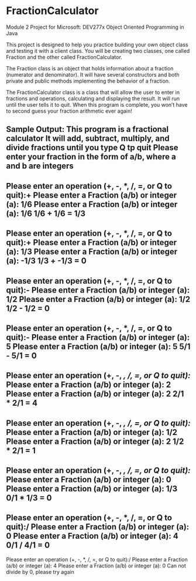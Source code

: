# FractionCalculator
Module 2 Project for Microsoft: DEV277x Object Oriented Programming in Java

This project is designed to help you practice building your own object class and testing it with a client class. You will be creating two classes, one called Fraction and the other called FractionCalculator. 

The Fraction class is an object that holds information about a fraction (numerator and denominator). It will have several constructors and both private and public methods implementing the behavior of a fraction. 

The FractionCalculator class is a class that will allow the user to enter in fractions and operations, calculating and displaying the result. It will run until the user tells it to quit. When this program is complete, you won’t have to second guess your fraction arithmetic ever again!

Sample Output:
This program is a fractional calculator
It will add, subtract, multiply, and divide fractions until you type Q tp quit
Please enter your fraction in the form of a/b, where a and b are integers
-------------------------------------------------------------------------------------------
Please enter an operation (+, -, *, /, =, or Q to quit):+
Please enter a Fraction (a/b) or integer (a): 1/6
Please enter a Fraction (a/b) or integer (a): 1/6
1/6 + 1/6 = 1/3
-------------------------------------------------------------------------------------------
Please enter an operation (+, -, *, /, =, or Q to quit):+
Please enter a Fraction (a/b) or integer (a): 1/3
Please enter a Fraction (a/b) or integer (a): -1/3
1/3 + -1/3 = 0
-------------------------------------------------------------------------------------------
Please enter an operation (+, -, *, /, =, or Q to quit):-
Please enter a Fraction (a/b) or integer (a): 1/2
Please enter a Fraction (a/b) or integer (a): 1/2
1/2 - 1/2 = 0
-------------------------------------------------------------------------------------------
Please enter an operation (+, -, *, /, =, or Q to quit):-
Please enter a Fraction (a/b) or integer (a): 5
Please enter a Fraction (a/b) or integer (a): 5
5/1 - 5/1 = 0
-------------------------------------------------------------------------------------------
Please enter an operation (+, -, *, /, =, or Q to quit):*
Please enter a Fraction (a/b) or integer (a): 2
Please enter a Fraction (a/b) or integer (a): 2
2/1 * 2/1 = 4
-------------------------------------------------------------------------------------------
Please enter an operation (+, -, *, /, =, or Q to quit):*
Please enter a Fraction (a/b) or integer (a): 1/2
Please enter a Fraction (a/b) or integer (a): 2
1/2 * 2/1 = 1
-------------------------------------------------------------------------------------------
Please enter an operation (+, -, *, /, =, or Q to quit):*
Please enter a Fraction (a/b) or integer (a): 0
Please enter a Fraction (a/b) or integer (a): 1/3
0/1 * 1/3 = 0
-------------------------------------------------------------------------------------------
Please enter an operation (+, -, *, /, =, or Q to quit):/
Please enter a Fraction (a/b) or integer (a): 0
Please enter a Fraction (a/b) or integer (a): 4
0/1 / 4/1 = 0
-------------------------------------------------------------------------------------------
Please enter an operation (+, -, *, /, =, or Q to quit):/
Please enter a Fraction (a/b) or integer (a): 4
Please enter a Fraction (a/b) or integer (a): 0
Can not divide by 0, please try again
